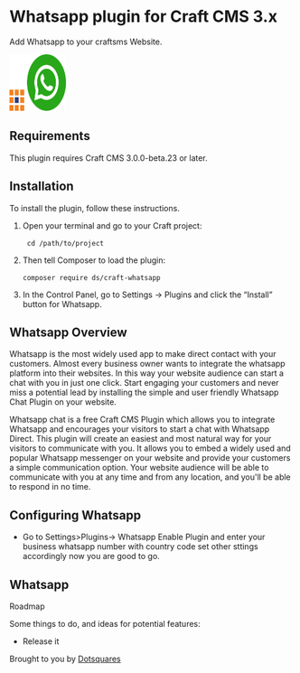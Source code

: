# Whatsapp plugin for Craft CMS 3.x

Add Whatsapp to your craftsms Website.

<img src="src/icon.svg" alt="icon" width="100" height="100">

## Requirements

This plugin requires Craft CMS 3.0.0-beta.23 or later.

## Installation

To install the plugin, follow these instructions.

1. Open your terminal and go to your Craft project:

        cd /path/to/project

2. Then tell Composer to load the plugin:

       composer require ds/craft-whatsapp

3. In the Control Panel, go to Settings → Plugins and click the “Install” button for Whatsapp.

## Whatsapp Overview

Whatsapp is the most widely used app to make direct contact with your customers. Almost every business owner wants to integrate the whatsapp platform into their websites. In this way your website audience can start a chat with you in just one click. Start engaging your customers and never miss a potential lead by installing the simple and user friendly Whatsapp Chat Plugin on your website.

Whatsapp chat is a free Craft CMS Plugin which allows you to integrate Whatsapp and encourages your visitors to start a chat with Whatsapp Direct. This plugin will create an easiest and most natural way for your visitors to communicate with you. It allows you to embed a widely used and popular Whatsapp messenger on your website and provide your customers a simple communication option. Your website audience will be able to communicate with you at any time and from any location, and you'll be able to respond in no time.

## Configuring Whatsapp

- Go to Settings>Plugins-> Whatsapp  Enable Plugin and enter your business whatsapp number with country code set other sttings accordingly now you are good to go.

## Whatsapp
Roadmap

Some things to do, and ideas for potential features:

* Release it

Brought to you by [Dotsquares](https://dotsquares.com)
